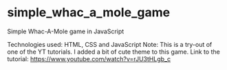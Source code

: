# simple_whac_a_mole_game
Simple Whac-A-Mole game in JavaScript


Technologies used: HTML, CSS and JavaScript
Note: This is a try-out of one of the YT tutorials. I added a bit of cute theme to this game.
Link to the tutorial: https://www.youtube.com/watch?v=rJU3tHLgb_c
